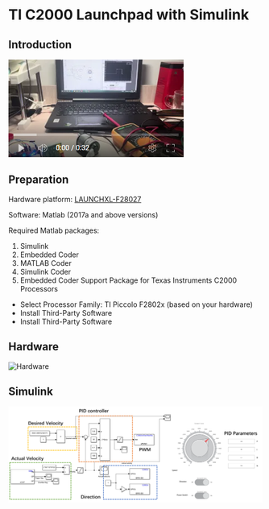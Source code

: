 # TI C2000 Launchpad with Simulink
## Introduction
[![Link to my YouTube video!](https://github.com/SimonTao0831/TI-C2000-motor-control/blob/main/doc/video_picture.png)](https://www.youtube.com/watch?v=X1G_Mc1O-xw)

## Preparation
Hardware platform: 
[LAUNCHXL-F28027](https://www.ti.com/tool/LAUNCHXL-F28027)

Software:
Matlab (2017a and above versions)

Required Matlab packages:
1. Simulink
2. Embedded Coder
3. MATLAB Coder
4. Simulink Coder
5. Embedded Coder Support Package for Texas Instruments C2000 Processors
- Select Processor Family: TI Piccolo F2802x (based on your hardware)
- Install Third-Party Software
- Install Third-Party Software

## Hardware

![Hardware](/doc/Picture1.png)

## Simulink

![Simulink](/doc/Picture2.png)

